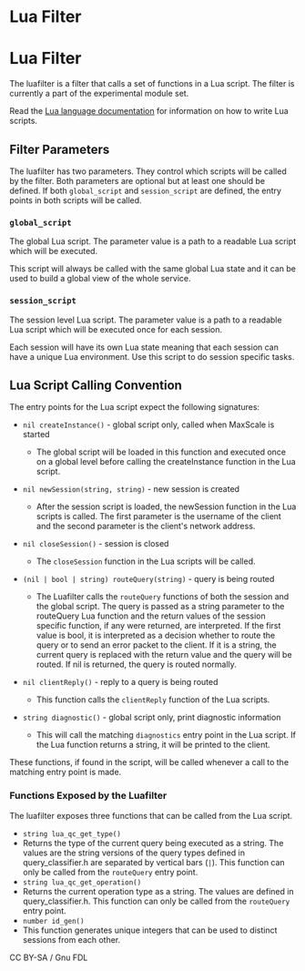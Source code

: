 
# Lua Filter

# Lua Filter


The luafilter is a filter that calls a set of functions in a Lua script. The
filter is currently a part of the experimental module set.


Read the [Lua language documentation](https://www.lua.org/docs.html) for
information on how to write Lua scripts.


## Filter Parameters


The luafilter has two parameters. They control which scripts will be called by
the filter. Both parameters are optional but at least one should be defined. If
both `global_script` and `session_script` are defined, the entry points in both
scripts will be called.


### `global_script`


The global Lua script. The parameter value is a path to a readable Lua script
which will be executed.


This script will always be called with the same global Lua state and it can be
used to build a global view of the whole service.


### `session_script`


The session level Lua script. The parameter value is a path to a readable Lua
script which will be executed once for each session.


Each session will have its own Lua state meaning that each session can have a
unique Lua environment. Use this script to do session specific tasks.


## Lua Script Calling Convention


The entry points for the Lua script expect the following signatures:


* `nil createInstance()` - global script only, called when MaxScale is started


  * The global script will be loaded in this function and executed once on a
 global level before calling the createInstance function in the Lua script.
* `nil newSession(string, string)` - new session is created


  * After the session script is loaded, the newSession function in the Lua
 scripts is called. The first parameter is the username of the client and
 the second parameter is the client's network address.
* `nil closeSession()` - session is closed


  * The `closeSession` function in the Lua scripts will be called.
* `(nil | bool | string) routeQuery(string)` - query is being routed


  * The Luafilter calls the `routeQuery` functions of both the session and the
 global script. The query is passed as a string parameter to the
 routeQuery Lua function and the return values of the session specific
 function, if any were returned, are interpreted. If the first value is
 bool, it is interpreted as a decision whether to route the query or to
 send an error packet to the client. If it is a string, the current query
 is replaced with the return value and the query will be routed. If nil is
 returned, the query is routed normally.
* `nil clientReply()` - reply to a query is being routed


  * This function calls the `clientReply` function of the Lua scripts.
* `string diagnostic()` - global script only, print diagnostic information


  * This will call the matching `diagnostics` entry point in the Lua script. If
 the Lua function returns a string, it will be printed to the client.


These functions, if found in the script, will be called whenever a call to the
matching entry point is made.


### Functions Exposed by the Luafilter


The luafilter exposes three functions that can be called from the Lua script.


* `string lua_qc_get_type()`
* Returns the type of the current query being executed as a string. The values
 are the string versions of the query types defined in query_classifier.h
 are separated by vertical bars (`|`).
This function can only be called from the `routeQuery` entry point.
* `string lua_qc_get_operation()`
* Returns the current operation type as a string. The values are defined in
 query_classifier.h.
This function can only be called from the `routeQuery` entry point.
* `number id_gen()`
* This function generates unique integers that can be used to distinct
 sessions from each other.


CC BY-SA / Gnu FDL

